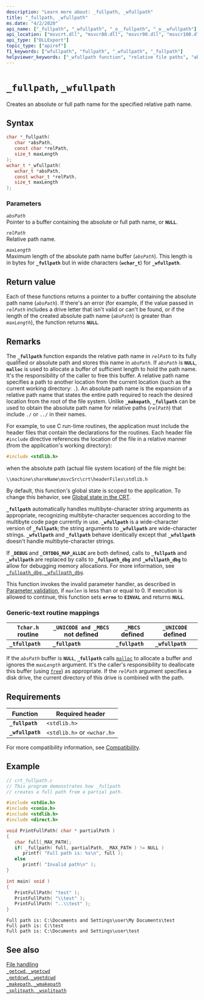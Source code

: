 ```yaml
---
description: "Learn more about: _fullpath, _wfullpath"
title: "_fullpath, _wfullpath"
ms.date: "4/2/2020"
api_name: ["_fullpath", "_wfullpath", "_o__fullpath", "_o__wfullpath"]
api_location: ["msvcrt.dll", "msvcr80.dll", "msvcr90.dll", "msvcr100.dll", "msvcr100_clr0400.dll", "msvcr110.dll", "msvcr110_clr0400.dll", "msvcr120.dll", "msvcr120_clr0400.dll", "ucrtbase.dll", "api-ms-win-crt-filesystem-l1-1-0.dll", "api-ms-win-crt-private-l1-1-0.dll"]
api_type: ["DLLExport"]
topic_type: ["apiref"]
f1_keywords: ["wfullpath", "fullpath", "_wfullpath", "_fullpath"]
helpviewer_keywords: ["_wfullpath function", "relative file paths", "absolute paths", "wfullpath function", "_fullpath function", "fullpath function"]
---
```

# `_fullpath`, `_wfullpath`

Creates an absolute or full path name for the specified relative path name.

## Syntax

```C
char *_fullpath(
   char *absPath,
   const char *relPath,
   size_t maxLength
);
wchar_t *_wfullpath(
   wchar_t *absPath,
   const wchar_t *relPath,
   size_t maxLength
);
```

### Parameters

*`absPath`*\
Pointer to a buffer containing the absolute or full path name, or **`NULL`**.

*`relPath`*\
Relative path name.

*`maxLength`*\
Maximum length of the absolute path name buffer (*`absPath`*). This length is in bytes for **`_fullpath`** but in wide characters (**`wchar_t`**) for **`_wfullpath`**.

## Return value

Each of these functions returns a pointer to a buffer containing the absolute path name (*`absPath`*). If there's an error (for example, if the value passed in *`relPath`* includes a drive letter that isn't valid or can't be found, or if the length of the created absolute path name (*`absPath`*) is greater than *`maxLength`*), the function returns **`NULL`**.

## Remarks

The **`_fullpath`** function expands the relative path name in *`relPath`* to its fully qualified or absolute path and stores this name in *`absPath`*. If *`absPath`* is **`NULL`**, **`malloc`** is used to allocate a buffer of sufficient length to hold the path name. It's the responsibility of the caller to free this buffer. A relative path name specifies a path to another location from the current location (such as the current working directory: `.`). An absolute path name is the expansion of a relative path name that states the entire path required to reach the desired location from the root of the file system. Unlike **`_makepath`**, **`_fullpath`** can be used to obtain the absolute path name for relative paths (*`relPath`*) that include `./` or `../` in their names.

For example, to use C run-time routines, the application must include the header files that contain the declarations for the routines. Each header file `#include` directive references the location of the file in a relative manner (from the application's working directory):

```C
#include <stdlib.h>
```

when the absolute path (actual file system location) of the file might be:

`\\machine\shareName\msvcSrc\crt\headerFiles\stdlib.h`

By default, this function's global state is scoped to the application. To change this behavior, see [Global state in the CRT](../global-state.md).

**`_fullpath`** automatically handles multibyte-character string arguments as appropriate, recognizing multibyte-character sequences according to the multibyte code page currently in use. **`_wfullpath`** is a wide-character version of **`_fullpath`**; the string arguments to **`_wfullpath`** are wide-character strings. **`_wfullpath`** and **`_fullpath`** behave identically except that **`_wfullpath`** doesn't handle multibyte-character strings.

If **`_DEBUG`** and **`_CRTDBG_MAP_ALLOC`** are both defined, calls to **`_fullpath`** and **`_wfullpath`** are replaced by calls to **`_fullpath_dbg`** and **`_wfullpath_dbg`** to allow for debugging memory allocations. For more information, see [`_fullpath_dbg`, `_wfullpath_dbg`](fullpath-dbg-wfullpath-dbg.md).

This function invokes the invalid parameter handler, as described in [Parameter validation](../parameter-validation.md), if *`maxlen`* is less than or equal to 0. If execution is allowed to continue, this function sets **`errno`** to **`EINVAL`** and returns **`NULL`**.

### Generic-text routine mappings

|`Tchar.h` routine|`_UNICODE and _MBCS` not defined|`_MBCS` defined|`_UNICODE` defined|
|---------------------|--------------------------------------|--------------------|-----------------------|
|**`_tfullpath`**|**`_fullpath`**|**`_fullpath`**|**`_wfullpath`**|

If the *`absPath`* buffer is **`NULL`**, **`_fullpath`** calls [`malloc`](malloc.md) to allocate a buffer and ignores the *`maxLength`* argument. It's the caller's responsibility to deallocate this buffer (using [`free`](free.md)) as appropriate. If the *`relPath`* argument specifies a disk drive, the current directory of this drive is combined with the path.

## Requirements

|Function|Required header|
|--------------|---------------------|
|**`_fullpath`**|`<stdlib.h>`|
|**`_wfullpath`**|`<stdlib.h>` or `<wchar.h>`|

For more compatibility information, see [Compatibility](../compatibility.md).

## Example

```C
// crt_fullpath.c
// This program demonstrates how _fullpath
// creates a full path from a partial path.

#include <stdio.h>
#include <conio.h>
#include <stdlib.h>
#include <direct.h>

void PrintFullPath( char * partialPath )
{
   char full[_MAX_PATH];
   if( _fullpath( full, partialPath, _MAX_PATH ) != NULL )
      printf( "Full path is: %s\n", full );
   else
      printf( "Invalid path\n" );
}

int main( void )
{
   PrintFullPath( "test" );
   PrintFullPath( "\\test" );
   PrintFullPath( "..\\test" );
}
```

```Output
Full path is: C:\Documents and Settings\user\My Documents\test
Full path is: C:\test
Full path is: C:\Documents and Settings\user\test
```

## See also

[File handling](../file-handling.md)\
[`_getcwd`, `_wgetcwd`](getcwd-wgetcwd.md)\
[`_getdcwd`, `_wgetdcwd`](getdcwd-wgetdcwd.md)\
[`_makepath`, `_wmakepath`](makepath-wmakepath.md)\
[`_splitpath`, `_wsplitpath`](splitpath-wsplitpath.md)
